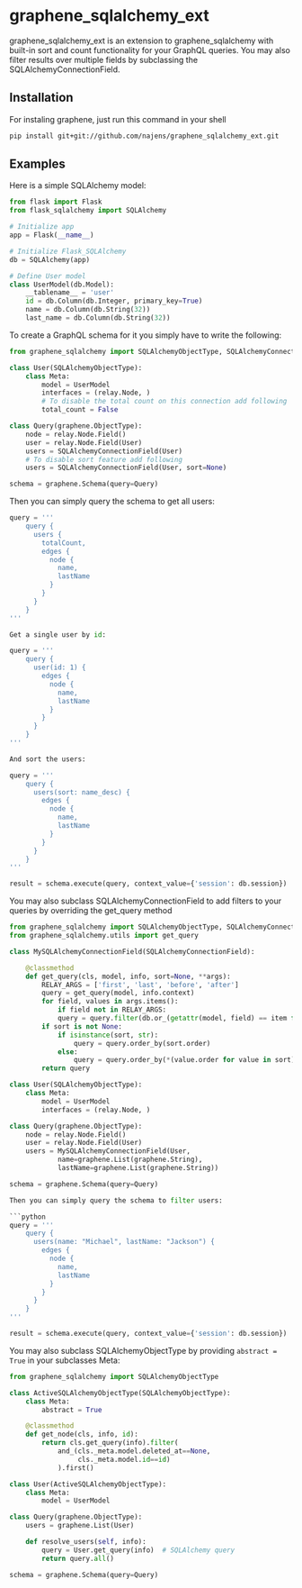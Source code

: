 # graphene_sqlalchemy_ext
graphene_sqlalchemy_ext is an extension to graphene_sqlalchemy with built-in sort and count functionality for your GraphQL queries. You may also filter results over multiple fields by subclassing the SQLAlchemyConnectionField.

## Installation

For instaling graphene, just run this command in your shell

```bash
pip install git+git://github.com/najens/graphene_sqlalchemy_ext.git
```

## Examples

Here is a simple SQLAlchemy model:

```python
from flask import Flask
from flask_sqlalchemy import SQLAlchemy

# Initialize app
app = Flask(__name__)

# Initialize Flask_SQLAlchemy
db = SQLAlchemy(app)

# Define User model
class UserModel(db.Model):
    __tablename__ = 'user'
    id = db.Column(db.Integer, primary_key=True)
    name = db.Column(db.String(32))
    last_name = db.Column(db.String(32))
```

To create a GraphQL schema for it you simply have to write the following:

```python
from graphene_sqlalchemy import SQLAlchemyObjectType, SQLAlchemyConnectionField

class User(SQLAlchemyObjectType):
    class Meta:
        model = UserModel
        interfaces = (relay.Node, )
        # To disable the total count on this connection add following
        total_count = False

class Query(graphene.ObjectType):
    node = relay.Node.Field()
    user = relay.Node.Field(User)
    users = SQLAlchemyConnectionField(User)
    # To disable sort feature add following
    users = SQLAlchemyConnectionField(User, sort=None)

schema = graphene.Schema(query=Query)
```

Then you can simply query the schema to get all users:

```python
query = '''
    query {
      users {
        totalCount,
        edges {
          node {
            name,
            lastName
          }
        }
      }
    }
'''

Get a single user by id:

query = '''
    query {
      user(id: 1) {
        edges {
          node {
            name,
            lastName
          }
        }
      }
    }
'''

And sort the users:

query = '''
    query {
      users(sort: name_desc) {
        edges {
          node {
            name,
            lastName
          }
        }
      }
    }
'''

result = schema.execute(query, context_value={'session': db.session})
```

You may also subclass SQLAlchemyConnectionField to add filters to your queries
by overriding the get_query method

```python
from graphene_sqlalchemy import SQLAlchemyObjectType, SQLAlchemyConnectionField
from graphene_sqlalchemy.utils import get_query

class MySQLAlchemyConnectionField(SQLAlchemyConnectionField):

    @classmethod
    def get_query(cls, model, info, sort=None, **args):
        RELAY_ARGS = ['first', 'last', 'before', 'after']
        query = get_query(model, info.context)
        for field, values in args.items():
            if field not in RELAY_ARGS:
            query = query.filter(db.or_(getattr(model, field) == item for item in values))
        if sort is not None:
            if isinstance(sort, str):
                query = query.order_by(sort.order)
            else:
                query = query.order_by(*(value.order for value in sort))
        return query

class User(SQLAlchemyObjectType):
    class Meta:
        model = UserModel
        interfaces = (relay.Node, )

class Query(graphene.ObjectType):
    node = relay.Node.Field()
    user = relay.Node.Field(User)
    users = MySQLAlchemyConnectionField(User,
            name=graphene.List(graphene.String),
            lastName=graphene.List(graphene.String))

schema = graphene.Schema(query=Query)

Then you can simply query the schema to filter users:

```python
query = '''
    query {
      users(name: "Michael", lastName: "Jackson") {
        edges {
          node {
            name,
            lastName
          }
        }
      }
    }
'''

result = schema.execute(query, context_value={'session': db.session})
```

You may also subclass SQLAlchemyObjectType by providing `abstract = True` in
your subclasses Meta:
```python
from graphene_sqlalchemy import SQLAlchemyObjectType

class ActiveSQLAlchemyObjectType(SQLAlchemyObjectType):
    class Meta:
        abstract = True

    @classmethod
    def get_node(cls, info, id):
        return cls.get_query(info).filter(
            and_(cls._meta.model.deleted_at==None,
                 cls._meta.model.id==id)
            ).first()

class User(ActiveSQLAlchemyObjectType):
    class Meta:
        model = UserModel

class Query(graphene.ObjectType):
    users = graphene.List(User)

    def resolve_users(self, info):
        query = User.get_query(info)  # SQLAlchemy query
        return query.all()

schema = graphene.Schema(query=Query)
```

